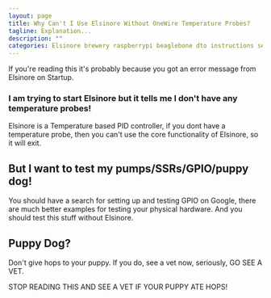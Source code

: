 ```yaml
---
layout: page
title: Why Can't I Use Elsinore Without OneWire Temperature Probes?
tagline: Explanation...
description: ""
categories: Elsinore brewery raspberrypi beaglebone dto instructions setup
---
```


If you're reading this it's probably because you got an error message from Elsinore on Startup.

### I am trying to start Elsinore but it tells me I don't have any temperature probes!

Elsinore is a Temperature based PID controller, if you dont have a temperature probe, then you can't use the core functionality of Elsinore, so it will exit.

## But I want to test my pumps/SSRs/GPIO/puppy dog!

You should have a search for setting up and testing GPIO on Google, there are much better examples for testing your physical hardware. And you should test this stuff without Elsinore.

## Puppy Dog?

Don't give hops to your puppy. If you do, see a vet now, seriously, GO SEE A VET.

STOP READING THIS AND SEE A VET IF YOUR PUPPY ATE HOPS!
